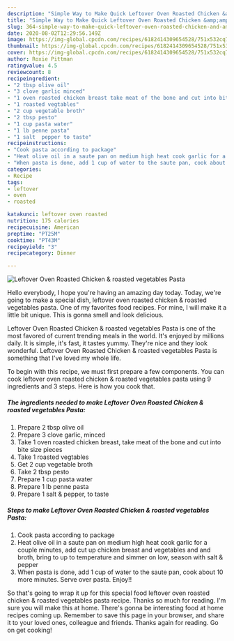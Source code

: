 ```yaml
---
description: "Simple Way to Make Quick Leftover Oven Roasted Chicken &amp;amp; roasted vegetables Pasta"
title: "Simple Way to Make Quick Leftover Oven Roasted Chicken &amp;amp; roasted vegetables Pasta"
slug: 364-simple-way-to-make-quick-leftover-oven-roasted-chicken-and-amp-roasted-vegetables-pasta
date: 2020-08-02T12:29:56.149Z
image: https://img-global.cpcdn.com/recipes/6182414309654528/751x532cq70/leftover-oven-roasted-chicken-roasted-vegetables-pasta-recipe-main-photo.jpg
thumbnail: https://img-global.cpcdn.com/recipes/6182414309654528/751x532cq70/leftover-oven-roasted-chicken-roasted-vegetables-pasta-recipe-main-photo.jpg
cover: https://img-global.cpcdn.com/recipes/6182414309654528/751x532cq70/leftover-oven-roasted-chicken-roasted-vegetables-pasta-recipe-main-photo.jpg
author: Roxie Pittman
ratingvalue: 4.5
reviewcount: 8
recipeingredient:
- "2 tbsp olive oil"
- "3 clove garlic minced"
- "1 oven roasted chicken breast take meat of the bone and cut into bite size pieces"
- "1 roasted vegtables"
- "2 cup vegetable broth"
- "2 tbsp pesto"
- "1 cup pasta water"
- "1 lb penne pasta"
- "1 salt  pepper to taste"
recipeinstructions:
- "Cook pasta according to package"
- "Heat olive oil in a saute pan on medium high heat cook garlic for a couple minutes, add cut up chicken breast and vegetables and and broth, bring to up to temperature and simmer on low, season with salt &amp; pepper"
- "When pasta is done, add 1 cup of water to the saute pan, cook about 10 more minutes. Serve over pasta. Enjoy!!"
categories:
- Recipe
tags:
- leftover
- oven
- roasted

katakunci: leftover oven roasted 
nutrition: 175 calories
recipecuisine: American
preptime: "PT25M"
cooktime: "PT43M"
recipeyield: "3"
recipecategory: Dinner

---
```



![Leftover Oven Roasted Chicken &amp; roasted vegetables Pasta](https://img-global.cpcdn.com/recipes/6182414309654528/751x532cq70/leftover-oven-roasted-chicken-roasted-vegetables-pasta-recipe-main-photo.jpg)

Hello everybody, I hope you're having an amazing day today. Today, we're going to make a special dish, leftover oven roasted chicken &amp; roasted vegetables pasta. One of my favorites food recipes. For mine, I will make it a little bit unique. This is gonna smell and look delicious.

Leftover Oven Roasted Chicken &amp; roasted vegetables Pasta is one of the most favored of current trending meals in the world. It's enjoyed by millions daily. It is simple, it's fast, it tastes yummy. They're nice and they look wonderful. Leftover Oven Roasted Chicken &amp; roasted vegetables Pasta is something that I've loved my whole life.




To begin with this recipe, we must first prepare a few components. You can cook leftover oven roasted chicken &amp; roasted vegetables pasta using 9 ingredients and 3 steps. Here is how you cook that.

<!--inarticleads1-->

##### The ingredients needed to make Leftover Oven Roasted Chicken &amp; roasted vegetables Pasta:

1. Prepare 2 tbsp olive oil
1. Prepare 3 clove garlic, minced
1. Take 1 oven roasted chicken breast, take meat of the bone and cut into bite size pieces
1. Take 1 roasted vegtables
1. Get 2 cup vegetable broth
1. Take 2 tbsp pesto
1. Prepare 1 cup pasta water
1. Prepare 1 lb penne pasta
1. Prepare 1 salt &amp; pepper, to taste




<!--inarticleads2-->

##### Steps to make Leftover Oven Roasted Chicken &amp; roasted vegetables Pasta:

1. Cook pasta according to package
1. Heat olive oil in a saute pan on medium high heat cook garlic for a couple minutes, add cut up chicken breast and vegetables and and broth, bring to up to temperature and simmer on low, season with salt &amp; pepper
1. When pasta is done, add 1 cup of water to the saute pan, cook about 10 more minutes. Serve over pasta. Enjoy!!




So that's going to wrap it up for this special food leftover oven roasted chicken &amp; roasted vegetables pasta recipe. Thanks so much for reading. I'm sure you will make this at home. There's gonna be interesting food at home recipes coming up. Remember to save this page in your browser, and share it to your loved ones, colleague and friends. Thanks again for reading. Go on get cooking!
